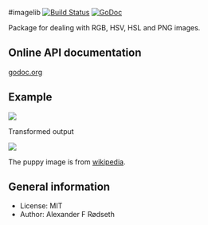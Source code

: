 #imagelib [![Build Status](https://travis-ci.org/xyproto/imagelib.svg?branch=master)](https://travis-ci.org/xyproto/imagelib) [![GoDoc](https://godoc.org/github.com/xyproto/imagelib?status.svg)](http://godoc.org/github.com/xyproto/imagelib)

Package for dealing with RGB, HSV, HSL and PNG images.

Online API documentation
------------------------

[godoc.org](http://godoc.org/github.com/xyproto/imagelib)


Example
-------

<img src="https://raw.githubusercontent.com/xyproto/imagelib/master/examples/puppyart/puppy.png">

Transformed output

<img src="https://raw.githubusercontent.com/xyproto/imagelib/master/examples/puppyart/out.png">

The puppy image is from [wikipedia](http://upload.wikimedia.org/wikipedia/commons/c/c7/Puppy_on_Halong_Bay.jpg).


General information
-------------------

* License: MIT
* Author: Alexander F Rødseth
